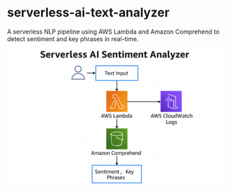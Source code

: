 # serverless-ai-text-analyzer
A serverless NLP pipeline using AWS Lambda and Amazon Comprehend to detect sentiment and key phrases in real-time.
![Architecture Diagram](architecture/AWS_AI_Sentiment_Analyzer_Diagram.png)
